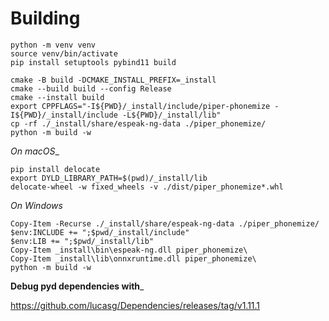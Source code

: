 # Building

```console
python -m venv venv
source venv/bin/activate
pip install setuptools pybind11 build

cmake -B build -DCMAKE_INSTALL_PREFIX=_install
cmake --build build --config Release
cmake --install build
export CPPFLAGS="-I${PWD}/_install/include/piper-phonemize -I${PWD}/_install/include -L${PWD}/_install/lib"
cp -rf ./_install/share/espeak-ng-data ./piper_phonemize/
python -m build -w
```

_On macOS__

```console
pip install delocate
export DYLD_LIBRARY_PATH=$(pwd)/_install/lib
delocate-wheel -w fixed_wheels -v ./dist/piper_phonemize*.whl
```

_On Windows_

```console
Copy-Item -Recurse ./_install/share/espeak-ng-data ./piper_phonemize/
$env:INCLUDE += ";$pwd/_install/include"
$env:LIB += ";$pwd/_install/lib"
Copy-Item _install\bin\espeak-ng.dll piper_phonemize\
Copy-Item _install\lib\onnxruntime.dll piper_phonemize\
python -m build -w
```

__Debug pyd dependencies with___

https://github.com/lucasg/Dependencies/releases/tag/v1.11.1